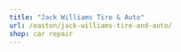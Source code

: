 ```yaml
---
title: "Jack Williams Tire & Auto"
url: /easton/jack-williams-tire-and-auto/
shop: car repair
---
```

